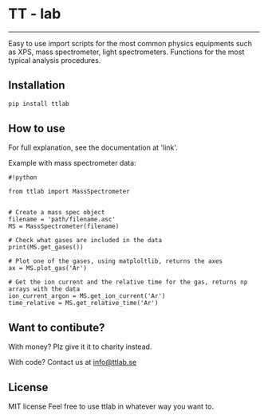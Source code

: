 # TT - lab
___
Easy to use import scripts for the most common physics equipments such as XPS, mass spectrometer, light spectrometers.
Functions for the most typical analysis procedures. 

## Installation
```python
pip install ttlab
```

## How to use
For full explanation, see the documentation at 'link'.

Example with mass spectrometer data:
```
#!python

from ttlab import MassSpectrometer


# Create a mass spec object
filename = 'path/filename.asc'
MS = MassSpectrometer(filename)

# Check what gases are included in the data
print(MS.get_gases())

# Plot one of the gases, using matploltlib, returns the axes
ax = MS.plot_gas('Ar')

# Get the ion current and the relative time for the gas, returns np arrays with the data
ion_current_argon = MS.get_ion_current('Ar')
time_relative = MS.get_relative_time('Ar')
```

## Want to contibute?
With money? Plz give it it to charity instead.

With code?
Contact us at info@ttlab.se

## License
MIT license
Feel free to use ttlab in whatever way you want to.
